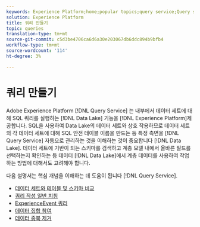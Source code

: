 ```yaml
---
keywords: Experience Platform;home;popular topics;query service;Query service;create queries;
solution: Experience Platform
title: 쿼리 만들기
topic: queries
translation-type: tm+mt
source-git-commit: c5d3be4706ca6d6a30e203067db6ddc894b9bfb4
workflow-type: tm+mt
source-wordcount: '114'
ht-degree: 3%

---
```



# 쿼리 만들기

Adobe Experience Platform [!DNL Query Service] 는 내부에서 데이터 세트에 대해 SQL 쿼리를 실행하는 [!DNL Data Lake] 기능을 [!DNL Experience Platform]제공합니다. SQL을 사용하여 Data Lake의 데이터 세트와 상호 작용하므로 데이터 세트의 각 데이터 세트에 대해 SQL 안전 테이블 이름을 만드는 등 특정 측면을 [!DNL Query Service] 자동으로 관리하는 것을 이해하는 것이 중요합니다 [!DNL Data Lake]. 데이터 세트에 기반이 되는 스키마를 검색하고 계층 모델 내에서 올바른 필드를 선택하는지 확인하는 등 데이터 [!DNL Data Lake]에서 계층 데이터를 사용하여 작업하는 방법에 대해서도 고려해야 합니다.

다음 설명서는 핵심 개념을 이해하는 데 도움이 됩니다 [!DNL Query Service].

- [데이터 세트와 테이블 및 스키마 비교](./datasets-and-tables.md)
- [쿼리 작성 일반 지침](./writing-queries.md)
- [ExperienceEvent 쿼리](./experience-event-queries.md)
- [데이터 집합 참여](./joining-datasets.md)
- [데이터 중복 제거](./deduplication.md)
